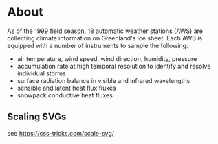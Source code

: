 # About
As of the 1999 field season, 18 automatic weather stations (AWS) are collecting climate information on Greenland's ice sheet. Each AWS is equipped with a number of instruments to sample the following:

- air temperature, wind speed, wind direction, humidity, pressure
- accumulation rate at high temporal resolution to identify and resolve individual storms
- surface radiation balance in visible and infrared wavelengths
- sensible and latent heat flux fluxes
- snowpack conductive heat fluxes


## Scaling SVGs
see https://css-tricks.com/scale-svg/

